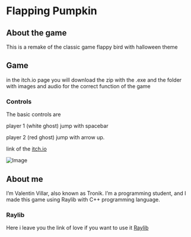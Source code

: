# Flapping Pumpkin
## **About the game**
This is a remake of the classic game flappy bird with halloween theme 

## Game 
in the itch.io page you will download the zip with the .exe and the folder with images and audio for the correct function of the game

### Controls
The basic controls are 

player 1 (white ghost) jump with spacebar

player 2 (red ghost) jump with arrow up.

link of the [itch.io]((https://valentin-villar.itch.io/fliying-ghost))

![Image](https://img.itch.zone/aW1hZ2UvMzEyMTU1OC8xODY1NTI0My5wbmc=/347x500/E4XVij.png)

## About me
I’m Valentin Villar, also known as Tronik. I’m a programming student, and I made this game using Raylib with C++ programming language.

### Raylib

Here i leave you the link of love if you want to use it [Raylib](https://www.raylib.com/)

